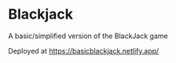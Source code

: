 # Blackjack

A basic/simplified version of the BlackJack game

Deployed at https://basicblackjack.netlify.app/
